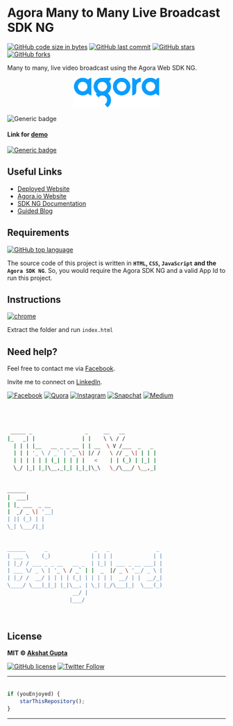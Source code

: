 # Agora Many to Many Live Broadcast SDK NG

[![GitHub code size in bytes](https://img.shields.io/github/languages/code-size/akshatvg/Agora-Many-to-Many-Live-Broadcast-NG-SDK?logo=github&style=social)](https://github.com/akshatvg/) [![GitHub last commit](https://img.shields.io/github/last-commit/akshatvg/Agora-Many-to-Many-Live-Broadcast-NG-SDK?style=social&logo=git)](https://github.com/akshatvg/) [![GitHub stars](https://img.shields.io/github/stars/akshatvg/Agora-Many-to-Many-Live-Broadcast-NG-SDK?style=social)](https://github.com/akshatvg/Agora-Many-to-Many-Live-Broadcast-NG-SDK/stargazers) [![GitHub forks](https://img.shields.io/github/forks/akshatvg/Agora-Many-to-Many-Live-Broadcast-NG-SDK?style=social&logo=git)](https://github.com/akshatvg/Agora-Many-to-Many-Live-Broadcast-NG-SDK/network)

Many to many, live video broadcast using the Agora Web SDK NG.

<p align="center">
<a href="https://rtm.akshatvg.com">
<img src="assets/img/logo.png" width="200px" alt="Agora Logo"/>
</a>
</p>

![Generic badge](https://img.shields.io/badge/Live-Broadcast-orange) 

#### Link for [demo](https://m2m-live.akshatvg.com) 
[![Generic badge](https://img.shields.io/badge/view-demo-orange)](https://m2m-live.akshatvg.com)

## Useful Links

- [Deployed Website](https://m2m-live.akshatvg.com)
- [Agora.io Website](https://www.agora.io/)
- [SDK NG Documentation](https://agoraio-community.github.io/AgoraWebSDK-NG/api/en/index.html)
- [Guided Blog](https://akshatvg.medium.com/agora-many-to-many-live-broadcast-sdk-ng-d0d7ec7a4735?source=friends_link&sk=b52dfeef3d7e28b76fdcfbdde3f1ac12)

## Requirements

[![GitHub top language](https://img.shields.io/github/languages/top/akshatvg/Agora-RTM-Web?logo=html&style=social)](https://github.com/akshatvg/)

The source code of this project is written in **`HTML`, `CSS`, `JavaScript` and the `Agora SDK NG`**. So, you would require the Agora SDK NG and a valid App Id to run this project.

## Instructions

[![chrome](https://img.shields.io/badge/Open-index.html-lightgrey.svg?logo=google-chrome&style=popout&logoColor=red)](https://m2m-live.akshatvg.com)

Extract the folder and run `index.html`


## Need help?


Feel free to contact me via [Facebook](https://www.facebook.com/akshatvg).

Invite me to connect on [LinkedIn](https://www.linkedin.com/in/akshatvg/).

[![Facebook](https://img.shields.io/badge/Facebook-add-blue.svg?logo=facebook&logoColor=white)](https://www.facebook.com/akshatvg) [![Quora](https://img.shields.io/badge/Quora-ask-red.svg?logo=quora)](https://www.quora.com/profile/Akshat-Gupta-279) [![Instagram](https://img.shields.io/badge/Instagram-follow-purple.svg?logo=instagram&logoColor=white)](https://www.instagram.com/akshatvg/) [![Snapchat](https://img.shields.io/badge/Snapchat-add-yellow.svg?logo=snapchat&logoColor=white)](https://www.snapchat.com/add/akshatvg) [![Medium](https://img.shields.io/badge/Medium-follow-black.svg?logo=medium&logoColor=white)](https://medium.com/@akshatvg)


```bash



 _____ _                 _     __   __            
|_   _| |               | |    \ \ / /            
  | | | |__   __ _ _ __ | | __  \ V /___  _   _   
  | | | '_ \ / _` | '_ \| |/ /   \ // _ \| | | |  
  | | | | | | (_| | | | |   <    | | (_) | |_| |  
  \_/ |_| |_|\__,_|_| |_|_|\_\   \_/\___/ \__,_|  
                                                  
                                                  
______                                            
|  ___|                                           
| |_ ___  _ __                                    
|  _/ _ \| '__|                                   
| || (_) | |                                      
\_| \___/|_|                                      
                                                  
                                                  
______      _               _   _               _ 
| ___ \    (_)             | | | |             | |
| |_/ / ___ _ _ __   __ _  | |_| | ___ _ __ ___| |
| ___ \/ _ \ | '_ \ / _` | |  _  |/ _ \ '__/ _ \ |
| |_/ /  __/ | | | | (_| | | | | |  __/ | |  __/_|
\____/ \___|_|_| |_|\__, | \_| |_/\___|_|  \___(_)
                     __/ |                        
                    |___/                         

 


```

## License

**MIT &copy; [Akshat Gupta](https://github.com/akshatvg/Agora-Many-to-Many-Live-Broadcast-NG-SDK/blob/master/LICENSE)**

[![GitHub license](https://img.shields.io/github/license/akshatvg/Agora-Many-to-Many-Live-Broadcast-NG-SDK?style=social&logo=github)](https://github.com/akshatvg/Agora-Many-to-Many-Live-Broadcast-NG-SDK/blob/master/LICENSE) [![Twitter Follow](https://img.shields.io/twitter/follow/akshatvg?style=social)](https://twitter.com/akshatvg)

---------

```javascript

if (youEnjoyed) {
    starThisRepository();
}

```

-----------

